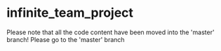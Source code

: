 # infinite_team_project
Please note that all the code content have been moved into the 'master' branch!
Please go to the 'master' branch

